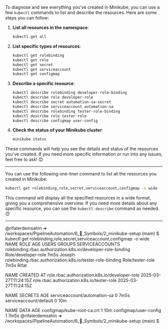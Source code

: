 To diagnose and see everything you've created in Minikube, you can use a few `kubectl` commands to list and describe the resources. Here are some steps you can follow:

1. **List all resources in the namespace**:
   ```sh
   kubectl get all
   ```

2. **List specific types of resources**:
   ```sh
   kubectl get rolebinding
   kubectl get role
   kubectl get secret
   kubectl get serviceaccount
   kubectl get configmap
   ```

3. **Describe a specific resource**:
   ```sh
   kubectl describe rolebinding developer-role-binding
   kubectl describe role developer-role
   kubectl describe secret automation-sa-secret
   kubectl describe serviceaccount automation-sa
   kubectl describe rolebinding tester-role-binding
   kubectl describe role tester-role
   kubectl describe configmap user-config
   ```

4. **Check the status of your Minikube cluster**:
   ```sh
   minikube status
   ```

These commands will help you see the details and status of the resources you've created. If you need more specific information or run into any issues, feel free to ask! 😊

---

You can use the following one-liner command to list all the resources you created in Minikube:

```sh
kubectl get rolebinding,role,secret,serviceaccount,configmap -o wide
```

This command will display all the specified resources in a wide format, giving you a comprehensive overview. If you need more details about any specific resource, you can use the `kubectl describe` command as needed. 😊

---

@rifaterdemsahin ➜ /workspaces/PipelineAutomation/6_🔣_Symbols/2_minikube-setup (main) $ kubectl get rolebinding,role,secret,serviceaccount,configmap -o wide
NAME                                                           ROLE                  AGE    USERS    GROUPS   SERVICEACCOUNTS
rolebinding.rbac.authorization.k8s.io/developer-role-binding   Role/developer-role   7m5s   Joseph            
rolebinding.rbac.authorization.k8s.io/tester-role-binding      Role/tester-role      7m5s   Rifat             

NAME                                            CREATED AT
role.rbac.authorization.k8s.io/developer-role   2025-03-27T11:24:15Z
role.rbac.authorization.k8s.io/tester-role      2025-03-27T11:24:15Z

NAME                           SECRETS   AGE
serviceaccount/automation-sa   0         7m5s
serviceaccount/default         0         10m

NAME                         DATA   AGE
configmap/kube-root-ca.crt   1      10m
configmap/user-config        1      7m5s
@rifaterdemsahin ➜ /workspaces/PipelineAutomation/6_🔣_Symbols/2_minikube-setup (main) $ 


